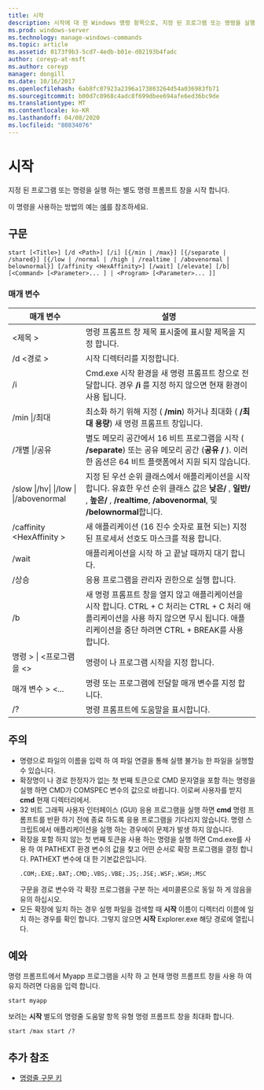 ```yaml
---
title: 시작
description: 시작에 대 한 Windows 명령 항목으로, 지정 된 프로그램 또는 명령을 실행 하기 위해 별도의 명령 프롬프트 창을 시작 합니다.
ms.prod: windows-server
ms.technology: manage-windows-commands
ms.topic: article
ms.assetid: 0173f9b3-5cd7-4edb-b01e-d02193b4fadc
author: coreyp-at-msft
ms.author: coreyp
manager: dongill
ms.date: 10/16/2017
ms.openlocfilehash: 6ab8fc07923a2396a173803264d54a036983fb71
ms.sourcegitcommit: b00d7c8968c4adc8f699dbee694afe6ed36bc9de
ms.translationtype: MT
ms.contentlocale: ko-KR
ms.lasthandoff: 04/08/2020
ms.locfileid: "80834076"
---
```

# <a name="start"></a>시작

지정 된 프로그램 또는 명령을 실행 하는 별도 명령 프롬프트 창을 시작 합니다.

이 명령을 사용하는 방법의 예는 [예](#BKMK_examples)를 참조하세요.

## <a name="syntax"></a>구문

```
start [<Title>] [/d <Path>] [/i] [{/min | /max}] [{/separate | /shared}] [{/low | /normal | /high | /realtime | /abovenormal | belownormal}] [/affinity <HexAffinity>] [/wait] [/elevate] [/b] [<Command> [<Parameter>... ] | <Program> [<Parameter>... ]]
```

### <a name="parameters"></a>매개 변수

|매개 변수|설명|
|---------|-----------|
|\<제목 >|명령 프롬프트 창 제목 표시줄에 표시할 제목을 지정 합니다.|
|/d \<경로 >|시작 디렉터리를 지정합니다.|
|/i|Cmd.exe 시작 환경을 새 명령 프롬프트 창으로 전달합니다. 경우 **/i** 를 지정 하지 않으면 현재 환경이 사용 됩니다.|
|/min \|/최대|최소화 하기 위해 지정 ( **/min**) 하거나 최대화 ( **/최대 용량**) 새 명령 프롬프트 창입니다.|
|/개별 \|/공유|별도 메모리 공간에서 16 비트 프로그램을 시작 ( **/separate**) 또는 공유 메모리 공간 (**공유 /** ). 이러한 옵션은 64 비트 플랫폼에서 지원 되지 않습니다.|
|/slow \|/hv\| \|/low \| \|/abovenormal|지정 된 우선 순위 클래스에서 애플리케이션을 시작 합니다. 유효한 우선 순위 클래스 값은 **낮은/** , **일반/** , **높은/** , **/realtime**, **/abovenormal**, 및 **/belownormal**합니다.|
|/caffinity \<HexAffinity >|새 애플리케이션 (16 진수 숫자로 표현 되는) 지정 된 프로세서 선호도 마스크를 적용 합니다.|
|/wait|애플리케이션을 시작 하 고 끝날 때까지 대기 합니다.|
|/상승|응용 프로그램을 관리자 권한으로 실행 합니다.|
|/b|새 명령 프롬프트 창을 열지 않고 애플리케이션을 시작 합니다. CTRL + C 처리는 CTRL + C 처리 애플리케이션을 사용 하지 않으면 무시 됩니다. 애플리케이션을 중단 하려면 CTRL + BREAK를 사용 합니다.|
|명령 > \| \<프로그램을 \<>|명령이 나 프로그램 시작을 지정 합니다.|
|매개 변수 > \<...|명령 또는 프로그램에 전달할 매개 변수를 지정 합니다.|
|/?|명령 프롬프트에 도움말을 표시합니다.|

## <a name="remarks"></a>주의

- 명령으로 파일의 이름을 입력 하 여 파일 연결을 통해 실행 불가능 한 파일을 실행할 수 있습니다.
- 확장명이 나 경로 한정자가 없는 첫 번째 토큰으로 CMD 문자열을 포함 하는 명령을 실행 하면 CMD가 COMSPEC 변수의 값으로 바뀝니다. 이로써 사용자를 받지 **cmd** 현재 디렉터리에서.
- 32 비트 그래픽 사용자 인터페이스 (GUI) 응용 프로그램을 실행 하면 **cmd** 명령 프롬프트를 반환 하기 전에 종료 하도록 응용 프로그램을 기다리지 않습니다. 명령 스크립트에서 애플리케이션을 실행 하는 경우에이 문제가 발생 하지 않습니다.
- 확장을 포함 하지 않는 첫 번째 토큰을 사용 하는 명령을 실행 하면 Cmd.exe를 사용 하 여 PATHEXT 환경 변수의 값을 찾고 어떤 순서로 확장 프로그램을 결정 합니다. PATHEXT 변수에 대 한 기본값은입니다.  
  ```
  .COM;.EXE;.BAT;.CMD;.VBS;.VBE;.JS;.JSE;.WSF;.WSH;.MSC 
  ```  
  구문을 경로 변수와 각 확장 프로그램을 구분 하는 세미콜론으로 동일 하 게 않음을 유의 하십시오.
- 모든 확장에 일치 하는 경우 실행 파일을 검색할 때 **시작** 이름이 디렉터리 이름에 일치 하는 경우를 확인 합니다. 그렇지 않으면 **시작** Explorer.exe 해당 경로에 열립니다.

## <a name="examples"></a><a name=BKMK_examples></a>예와

명령 프롬프트에서 Myapp 프로그램을 시작 하 고 현재 명령 프롬프트 창을 사용 하 여 유지 하려면 다음을 입력 합니다.
```
start myapp 
```
보려는 **시작** 별도의 명령줄 도움말 항목 유형 명령 프롬프트 창을 최대화 합니다.
```
start /max start /?
```

## <a name="additional-references"></a>추가 참조

- [명령줄 구문 키](command-line-syntax-key.md)
